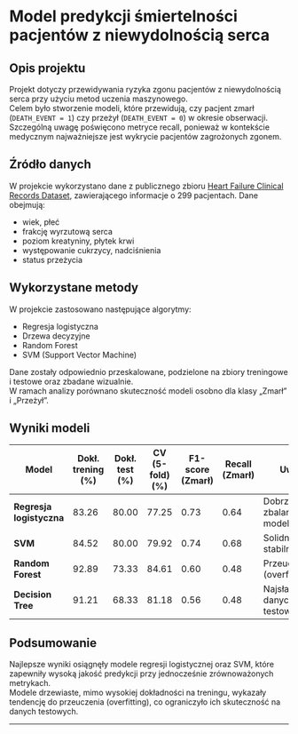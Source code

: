 # Model predykcji śmiertelności pacjentów z niewydolnością serca

## Opis projektu

Projekt dotyczy przewidywania ryzyka zgonu pacjentów z niewydolnością serca przy użyciu metod uczenia maszynowego.  
Celem było stworzenie modeli, które przewidują, czy pacjent zmarł (`DEATH_EVENT = 1`) czy przeżył (`DEATH_EVENT = 0`) w okresie obserwacji.  
Szczególną uwagę poświęcono metryce recall, ponieważ w kontekście medycznym najważniejsze jest wykrycie pacjentów zagrożonych zgonem.

## Źródło danych

W projekcie wykorzystano dane z publicznego zbioru [Heart Failure Clinical Records Dataset](https://www.kaggle.com/datasets/andrewmvd/heart-failure-clinical-data), zawierającego informacje o 299 pacjentach. Dane obejmują:

- wiek, płeć  
- frakcję wyrzutową serca  
- poziom kreatyniny, płytek krwi  
- występowanie cukrzycy, nadciśnienia  
- status przeżycia  

## Wykorzystane metody

W projekcie zastosowano następujące algorytmy:

- Regresja logistyczna  
- Drzewa decyzyjne  
- Random Forest  
- SVM (Support Vector Machine)

Dane zostały odpowiednio przeskalowane, podzielone na zbiory treningowe i testowe oraz zbadane wizualnie.  
W ramach analizy porównano skuteczność modeli osobno dla klasy „Zmarł” i „Przeżył”.

## Wyniki modeli

| Model               | Dokł. trening (%) | Dokł. test (%) | CV (5-fold) (%) | F1-score (Zmarł) | Recall (Zmarł) | Uwagi                            |
|---------------------|------------------|----------------|------------------|------------------|----------------|----------------------------------|
| **Regresja logistyczna** | 83.26            | 80.00         | 77.25            | 0.73             | 0.64           | Dobrze zbalansowany model        |
| **SVM**                 | 84.52            | 80.00         | 79.92            | 0.74             | 0.68           | Solidny, stabilny                |
| **Random Forest**       | 92.89            | 73.33         | 84.61            | 0.60             | 0.48           | Przeuczony (overfitting)         |
| **Decision Tree**       | 91.21            | 68.33         | 81.18            | 0.56             | 0.48           | Najsłabszy na danych testowych   |

## Podsumowanie

Najlepsze wyniki osiągnęły modele regresji logistycznej oraz SVM, które zapewniły wysoką jakość predykcji przy jednocześnie zrównoważonych metrykach.  
Modele drzewiaste, mimo wysokiej dokładności na treningu, wykazały tendencję do przeuczenia (overfitting), co ograniczyło ich skuteczność na danych testowych.

---
